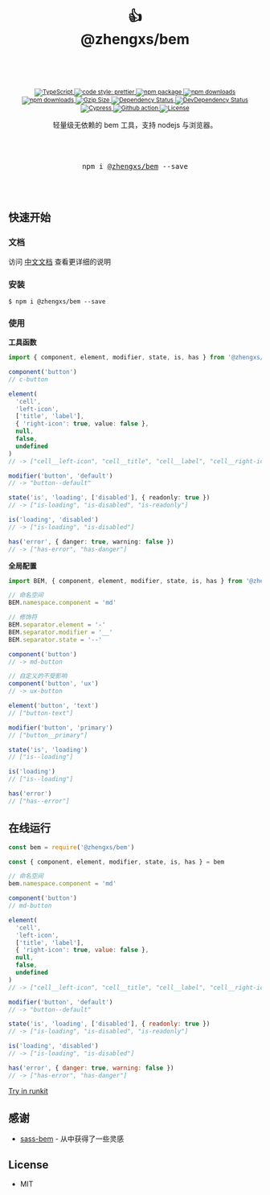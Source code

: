 <div align="center">
  <h1>
   <br/>
    <br/>
    👍
    <br />
    @zhengxs/bem
    <br />
    <br />
  </h1>
  <sup>
    <br />
    <br />
    <a href="https://www.typescriptlang.org">
      <img src="https://img.shields.io/badge/lang-typescript-informational?style=flat" alt="TypeScript" />
    </a>
    <a href="https://github.com/prettier/prettier">
      <img src="https://img.shields.io/badge/code_style-prettier-ff69b4.svg?style=flat-square" alt="code style: prettier" />
    </a>
    <a href="https://www.npmjs.com/package/@zhengxs/bem">
      <img src="https://img.shields.io/npm/v/@zhengxs/bem.svg" alt="npm package" />
    </a>
    <a href="https://www.npmjs.com/package/@zhengxs/bem">
      <img src="https://img.shields.io/npm/dt/@zhengxs/bem.svg" alt="npm downloads" />
    </a>
    <a href="https://www.npmjs.com/package/@zhengxs/bem">
      <img src="https://img.shields.io/npm/dm/@zhengxs/bem.svg" alt="npm downloads" />
    </a>
    <a href="https://unpkg.com/@zhengxs/bem/dist/bem.min.js">
      <img src="https://img.badgesize.io/https:/unpkg.com/@zhengxs/bem/dist/bem.min.js?compression=gzip&style=flat" alt="Gzip Size" />
    </a>
    <a href="https://david-dm.org/zhengxs2018/bem?type=dev">
      <img src="https://david-dm.org/zhengxs2018/bem.svg" alt="Dependency Status" />
    </a>
    <a href="https://david-dm.org/zhengxs2018/bem?type=dev">
      <img src="https://david-dm.org/zhengxs2018/bem/dev-status.svg" alt="DevDependency Status" />
    </a>
    <a href="https://dashboard.cypress.io/projects/pj64uz/runs">
      <img src="https://img.shields.io/endpoint?url=https://dashboard.cypress.io/badge/simple/pj64uz/main&style=flat&logo=cypress" alt="Cypress" />
    </a>
    <a href="https://github.com/zhengxs2018/bem/actions/workflows/tests.yaml">
      <img src="https://github.com/zhengxs2018/bem/actions/workflows/tests.yaml/badge.svg" alt="Github action" />
    </a>
    <a href="https://circleci.com/gh/streamich/@zhengxs/bem">
      <img src="https://img.shields.io/npm/l/@zhengxs/bem.svg?style=flat-square" alt="License" />
    </a>
    <br />
    <br />
  </sup>
  <div>轻量级无依赖的 bem 工具，支持 nodejs 与浏览器。</div>
  <br />
  <br />
  <br />
  <pre>npm i <a href="https://www.npmjs.com/package/@zhengxs/bem">@zhengxs/bem</a> --save</pre>
  <br />
  <br />
</div>

## 快速开始

### 文档

访问 [中文文档](https://zhengxs2018.github.io/bem/) 查看更详细的说明

### 安装

```shell
$ npm i @zhengxs/bem --save
```

### 使用

**工具函数**

```ts
import { component, element, modifier, state, is, has } from '@zhengxs/bem'

component('button')
// c-button

element(
  'cell',
  'left-icon',
  ['title', 'label'],
  { 'right-icon': true, value: false },
  null,
  false,
  undefined
)
// -> ["cell__left-icon", "cell__title", "cell__label", "cell__right-icon"]

modifier('button', 'default')
// -> "button--default"

state('is', 'loading', ['disabled'], { readonly: true })
// -> ["is-loading", "is-disabled", "is-readonly"]

is('loading', 'disabled')
// -> ["is-loading", "is-disabled"]

has('error', { danger: true, warning: false })
// -> ["has-error", "has-danger"]
```

**全局配置**

```ts
import BEM, { component, element, modifier, state, is, has } from '@zhengxs/bem'

// 命名空间
BEM.namespace.component = 'md'

// 修饰符
BEM.separator.element = '-'
BEM.separator.modifier = '__'
BEM.separator.state = '--'

component('button')
// -> md-button

// 自定义的不受影响
component('button', 'ux')
// -> ux-button

element('button', 'text')
// ["button-text"]

modifier('button', 'primary')
// ["button__primary"]

state('is', 'loading')
// ["is--loading"]

is('loading')
// ["is--loading"]

has('error')
// ["has--error"]
```

## 在线运行

```js
const bem = require('@zhengxs/bem')

const { component, element, modifier, state, is, has } = bem

// 命名空间
bem.namespace.component = 'md'

component('button')
// md-button

element(
  'cell',
  'left-icon',
  ['title', 'label'],
  { 'right-icon': true, value: false },
  null,
  false,
  undefined
)
// -> ["cell__left-icon", "cell__title", "cell__label", "cell__right-icon"]

modifier('button', 'default')
// -> "button--default"

state('is', 'loading', ['disabled'], { readonly: true })
// -> ["is-loading", "is-disabled", "is-readonly"]

is('loading', 'disabled')
// -> ["is-loading", "is-disabled"]

has('error', { danger: true, warning: false })
// -> ["has-error", "has-danger"]
```

[Try in runkit](https://npm.runkit.com/@zhengxs/bem)

## 感谢

- [sass-bem](https://github.com/zgabievi/sass-bem) - 从中获得了一些灵感

## License

- MIT
